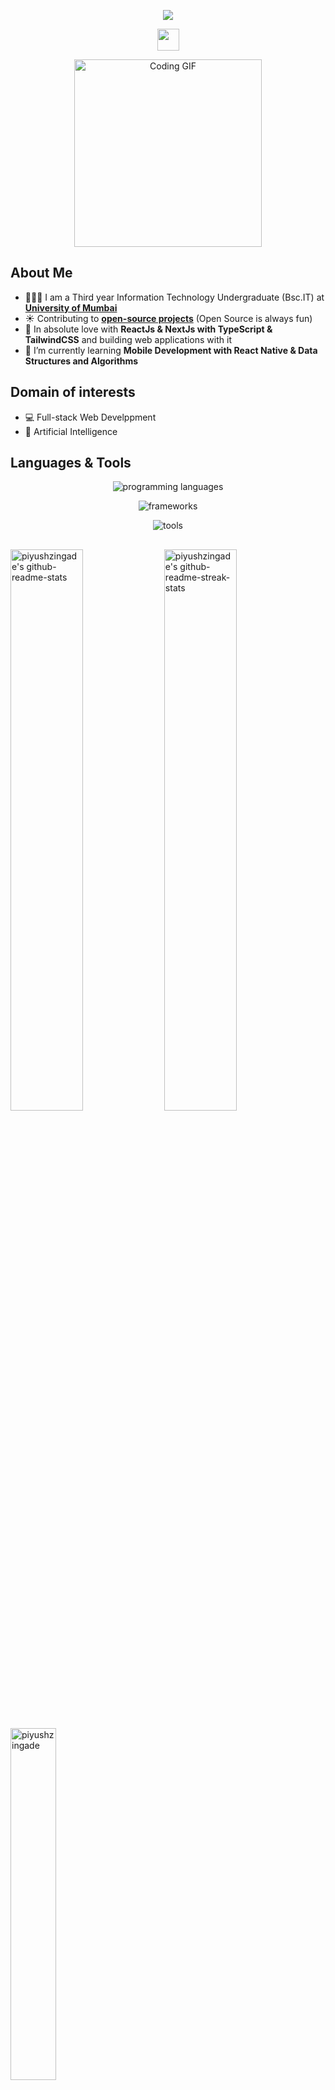 <!--
<h1 align="center">
  <a href="https://git.io/typing-svg">
    <img src="https://readme-typing-svg.herokuapp.com/?lines=Hey,+There!+👋;This+is+Vatsal+🥲;Frontend+Developer+🥺;React+|+NextJs+|+TypeScript+|+Sass+🚀;Have+a+great+day+✨&width=800&color=2Ec4b6&center=true&size=30">
  <a>
</h1>

<h3 align="center">A passionate self taught Web Developer, who wants to explore every tech stack 🇮🇳</h3>


[![My Portfolio](https://user-images.githubusercontent.com/68834718/258624703-5836ddb2-7000-455f-9772-bf375457d711.png)](https://vatsalsinghkv.vercel.app/)
-->
<p align="center">
  <img src="assets/header.png"/>
</p>
<p align="center">
   <img src="https://readme-typing-svg.demolab.com?font=Roboto+Slab&color=%237E3ACE&size=35&center=true&vCenter=true&width=450&duration=1500&pause=1000&lines=Samarjit+Sahoo;Software+Engineer" width="auto" height="35"/>
</p>
<p align="center">
  <img alt="Coding GIF" width="300" height="auto" src="assets/coding.gif"/>
</p>
<h2>About Me</h2>
  
- 👩🏻‍💻 I am a Third year Information Technology Undergraduate (Bsc.IT) at **[University of Mumbai](https://mu.ac.in/)**
- ☀️ Contributing to **[open-source projects](https://github.com/pulls?q=author%3Apiyushzingade+is%3Apr+)** (Open Source is always fun)
- 🏃 In absolute love with **ReactJs & NextJs with TypeScript & TailwindCSS** and building web applications with it
- 📖 I’m currently learning **Mobile Development with React Native & Data Structures and Algorithms**
    
<h2>Domain of interests</h2>
    
- 💻 Full-stack Web Develppment
- 🦾 Artificial Intelligence
  
<h2>Languages & Tools</h2>
<p align="center">
  <img src="https://skillicons.dev/icons?i=html,css,js,ts,nodejs,cpp,py,java,mysql,mongodb" alt="programming languages" />
</p>
<p align="center">
  <img src="https://skillicons.dev/icons?i=react,nextjs,expressjs,prisma,redux,jest,sass,bootstrap,tailwind,materialui" alt="frameworks" />
</p>
<p align="center">
  <img src="https://skillicons.dev/icons?i=vscode,figma,ai,ps" alt="tools" />
</p>  
    
<h2></h2>

<!-- Holopin Profile 
<h2> My Holopin Profile</h2>
<div align="center">
  
[![An image of @vatsalsinghkv's Holopin badges, which is a link to view their full Holopin profile](https://holopin.me/vatsalsinghkv)](https://holopin.io/@vatsalsinghkv)

</div>
-->
 <h2></h2>

<p>
  <img src="https://github-readme-stats-kv.vercel.app/api?username=piyushzingade&theme=github_dark&show_icons=true&count_private=true&hide_border=true"  width="48%" alt="piyushzingade's github-readme-stats"/>
  <img src="https://github-readme-streak-stats-kv.vercel.app?user=piyushzingade&theme=tokyonight_duo&hide_border=true" width="48%" alt="piyushzingade's github-readme-streak-stats"/>
</p>
<!--
<p>
  <img width="58%" align="top" src="https://github-readme-stats.vercel.app/api/wakatime?username=piyushzingade&theme=github_dark&hide_border=true&layout=compact&langs_count=6&v=2" alt="piyushzingade's wakatime stats"/> -->
    <img width="38%" src="https://github-readme-stats-kv.vercel.app/api/top-langs?username=piyushzingade&show_icons=true&theme=github_dark&locale=en&layout=compact&hide_border=true" alt="piyushzingade" />

<h2></h2>

<!-- Activity Graph -->
<p align="center">
    <img src="https://github-readme-activity-graph-kv.vercel.app/graph?username=piyushzingade&theme=react-dark&color=38bdf8&line=38bdf8&hide_border=true&hide_title=false&area=true" width="100%" alt="activity graph">
</p>

<p align="center">
  <img src="https://github-profile-summary-cards.vercel.app/api/cards/profile-details?username=piyushzingade&theme=tokyonight&hide_border=true"  width="64%" alt="piyushzingade profile-details"/>
    <img src="http://github-profile-summary-cards.vercel.app/api/cards/stats?username=piyushzingade&theme=tokyonight"  width="31%" alt="piyushzingade github stats"/>
</p>

<!-- <p align="center">
<img src="https://profile-counter.glitch.me/{vatsalsinghkv}/count.svg" alt="Vatsal :: Visitor's Count" />
</p> -->

<p align="center"> <img src="https://komarev.com/ghpvc/?username=piyushzingade&label=Profile%20views&color=0ea5e9&style=flat" alt="piyushzingade" /> </p>
